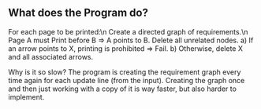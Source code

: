## What does the Program do?


For each page to be printed:\n
Create a directed graph of requirements.\n
Page A must Print before B => A points to B.
Delete all unrelated nodes.
a) If an arrow points to X, printing is prohibited => Fail.
b) Otherwise, delete X and all associated arrows.


Why is it so slow?
The program is creating the requirement graph every time again for each update line (from the input).
Creating the graph once and then just working with a copy of it is way faster, but also harder to implement.
